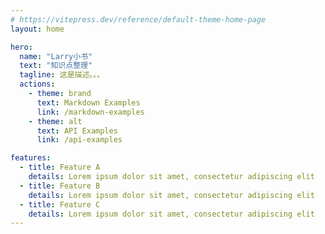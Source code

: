 ```yaml
---
# https://vitepress.dev/reference/default-theme-home-page
layout: home

hero:
  name: "Larry小书"
  text: "知识点整理"
  tagline: 这是描述。。。
  actions:
    - theme: brand
      text: Markdown Examples
      link: /markdown-examples
    - theme: alt
      text: API Examples
      link: /api-examples

features:
  - title: Feature A
    details: Lorem ipsum dolor sit amet, consectetur adipiscing elit
  - title: Feature B
    details: Lorem ipsum dolor sit amet, consectetur adipiscing elit
  - title: Feature C
    details: Lorem ipsum dolor sit amet, consectetur adipiscing elit
---
```


